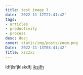 ```yaml
---
title: test image 3
date: '2022-11-12T21:41:42'
tags:
- articles
- productivity
- process
desc: desj
cover: static/img/posts/zoom.png
Date: '2022-11-13T03:41:42'
Title: xzczxc
---
```


ldfjlsfjklskdfj [iksjfh](http://www.sam.com) 